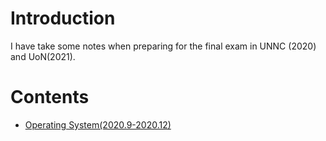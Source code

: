 # Introduction
I have take some notes when preparing for the final exam in UNNC (2020) and UoN(2021).

# Contents
- [Operating System(2020.9-2020.12)](https://github.com/lakerschampions/Notes_in_School/tree/master/Operating%20System)
